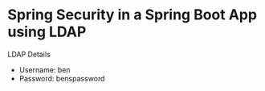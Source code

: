 # Spring Security in a Spring Boot App using LDAP

LDAP Details
- Username: ben
- Password: benspassword